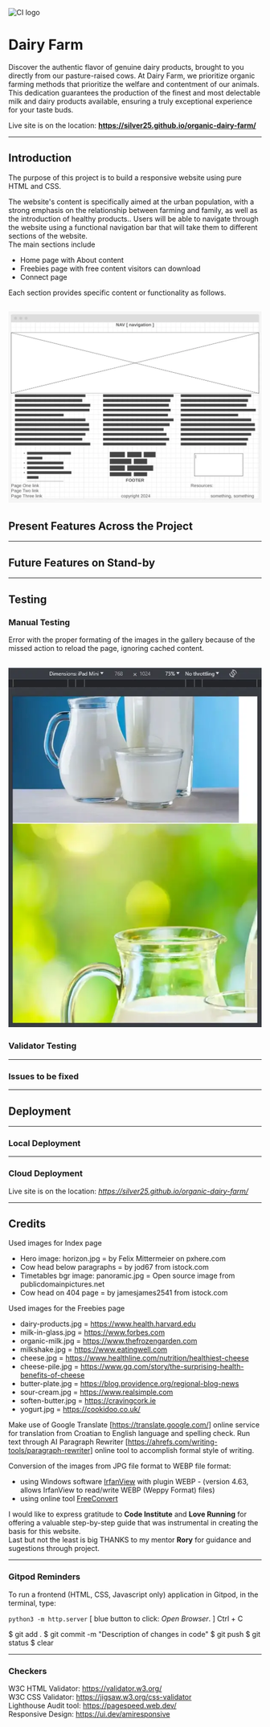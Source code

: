 ![CI logo](https://codeinstitute.s3.amazonaws.com/fullstack/ci_logo_small.png)

# Dairy Farm

Discover the authentic flavor of genuine dairy products, brought to you directly from our pasture-raised cows. At Dairy Farm, we prioritize organic farming methods that prioritize the welfare and contentment of our animals. This dedication guarantees the production of the finest and most delectable milk and dairy products available, ensuring a truly exceptional experience for your taste buds.  

Live site is on the location: **https://silver25.github.io/organic-dairy-farm/**

-----

## Introduction

The purpose of this project is to build a responsive website using pure HTML and CSS.  

The website's content is specifically aimed at the urban population, with a strong emphasis on the relationship between farming and family, as well as the introduction of healthy products.. Users will be able to navigate through the website using a functional navigation bar that will take them to different sections of the website.  
The main sections include  
- Home page with About content
- Freebies page with free content visitors can download
- Connect page  

Each section provides specific content or functionality as follows.  

![Wireframe for site](assets/documentation/wireframe01.webp)
-----

## Present Features Across the Project

-----

## Future Features on Stand-by

-----

## Testing

### Manual Testing

Error with the proper formating of the images in the gallery because of the missed action to reload the page, ignoring cached content.  

![Error with formating](assets/documentation/error04.webp)
-----

### Validator Testing

-----

### Issues to be fixed

-----

## Deployment

-----

### Local Deployment

-----

### Cloud Deployment

Live site is on the location: *https://silver25.github.io/organic-dairy-farm/*

-----

## Credits
Used images for Index page  
- Hero image: horizon.jpg = by Felix Mittermeier on pxhere.com  
- Cow head below paragraphs = by jod67 from istock.com  
- Timetables bgr image: panoramic.jpg = Open source image from publicdomainpictures.net  
- Cow head on 404 page = by jamesjames2541 from istock.com

Used images for the Freebies page  
- dairy-products.jpg = https://www.health.harvard.edu  
- milk-in-glass.jpg = https://www.forbes.com  
- organic-milk.jpg = https://www.thefrozengarden.com  
- milkshake.jpg = https://www.eatingwell.com  
- cheese.jpg = https://www.healthline.com/nutrition/healthiest-cheese  
- cheese-pile.jpg = https://www.gq.com/story/the-surprising-health-benefits-of-cheese  
- butter-plate.jpg = https://blog.providence.org/regional-blog-news  
- sour-cream.jpg = https://www.realsimple.com  
- soften-butter.jpg = https://cravingcork.ie  
- yogurt.jpg = https://cookidoo.co.uk/  
  
Make use of Google Translate [https://translate.google.com/] online service for translation from Croatian to English language and spelling check.
Run text through AI Paragraph Rewriter [https://ahrefs.com/writing-tools/paragraph-rewriter] online tool to accomplish formal style of writing.

Conversion of the images from JPG file format to WEBP file format:  
- using Windows software [IrfanView](https://www.irfanview.com/) with plugin WEBP - (version 4.63, allows IrfanView to read/write WEBP (Weppy Format) files)  
- using online tool [FreeConvert](https://www.freeconvert.com/jpg-to-webp)  

I would like to express gratitude to **Code Institute** and **Love Running** for offering a valuable step-by-step guide that was instrumental in creating the basis for this website.  
Last but not the least is big THANKS to my mentor **Rory** for guidance and sugestions through project.

-----

### Gitpod Reminders

To run a frontend (HTML, CSS, Javascript only) application in Gitpod, in the terminal, type:

`python3 -m http.server` [ blue button to click: _Open Browser_. ]
Ctrl + C

$ git add .
$ git commit -m "Description of changes in code"
$ git push
$ git status
$ clear

-----

### Checkers

W3C HTML Validator: https://validator.w3.org/  
W3C CSS Validator: https://jigsaw.w3.org/css-validator  
Lighthouse Audit tool: https://pagespeed.web.dev/  
Responsive Design: https://ui.dev/amiresponsive  
